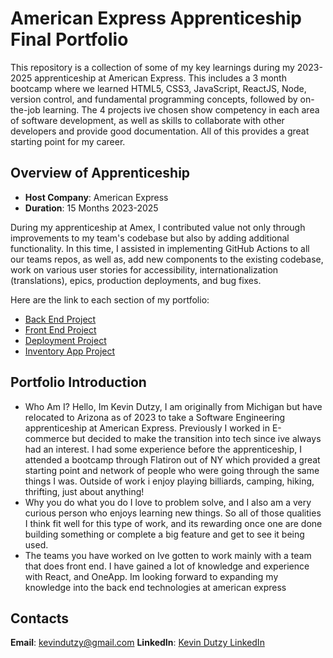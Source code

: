 # American Express Apprenticeship Final Portfolio

This repository is a collection of some of my key learnings during my 2023-2025 apprenticeship at American Express. This includes a 3 month bootcamp where we learned HTML5, CSS3, JavaScript, ReactJS, Node, version control, and fundamental programming concepts, followed by on-the-job learning. The 4 projects ive chosen show competency in each area of software development, as well as skills to collaborate with other developers and provide good documentation. All of this provides a great starting point for my career.

## Overview of Apprenticeship
- **Host Company**: American Express
- **Duration**: 15 Months 2023-2025

During my apprenticeship at Amex, I contributed value not only through improvements to my team's codebase but also by adding additional functionality. In this time, I assisted in implementing GitHub Actions to all our teams repos, as well as, add new components to the existing codebase, work on various user stories for accessibility, internationalization (translations), epics, production deployments, and bug fixes.

Here are the link to each section of my portfolio:

- [Back End Project](https://github.com/Keffdu/final-portfolio/tree/main/Back%20End%20Project)
- [Front End Project](https://github.com/Keffdu/final-portfolio/tree/main/Front%20End%20Project)
- [Deployment Project](https://github.com/Keffdu/final-portfolio/tree/main/Deployment%20Project)
- [Inventory App Project](https://github.com/Keffdu/final-portfolio/tree/main/Inventory%20App%20Project)

## Portfolio Introduction
- Who Am I?
    Hello, Im Kevin Dutzy, I am originally from Michigan but have relocated to Arizona as of 2023 to take a Software Engineering apprenticeship at American Express. Previously I worked in E-commerce but decided to make the transition into tech since ive always had an interest. I had some experience before the apprenticeship, I attended a bootcamp through Flatiron out of NY which provided a great starting point and network of people who were going through the same things I was. Outside of work i enjoy playing billiards, camping, hiking, thrifting, just about anything!
- Why you do what you do
    I love to problem solve, and I also am a very curious person who enjoys learning new things. So all of those qualities I think fit well for this type of work, and its rewarding once one are done building something or complete a big feature and get to see it being used.
- The teams you have worked on
    Ive gotten to work mainly with a team that does front end. I have gained a lot of knowledge and experience with React, and OneApp. Im looking forward to expanding my knowledge into the back end technologies at american express

## Contacts
**Email**: kevindutzy@gmail.com
**LinkedIn**: [Kevin Dutzy LinkedIn](https://github.com/Keffdu/final-portfolio/tree/main/Back%20End%20Project)